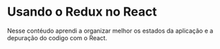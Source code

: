 # Usando o Redux no React

Nesse contéudo aprendi a organizar melhor os estados da aplicação e a depuração do codigo com o React.